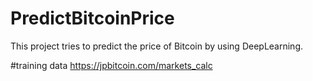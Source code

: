 # PredictBitcoinPrice
This project tries to predict the price of Bitcoin by using DeepLearning.

#training data
https://jpbitcoin.com/markets_calc